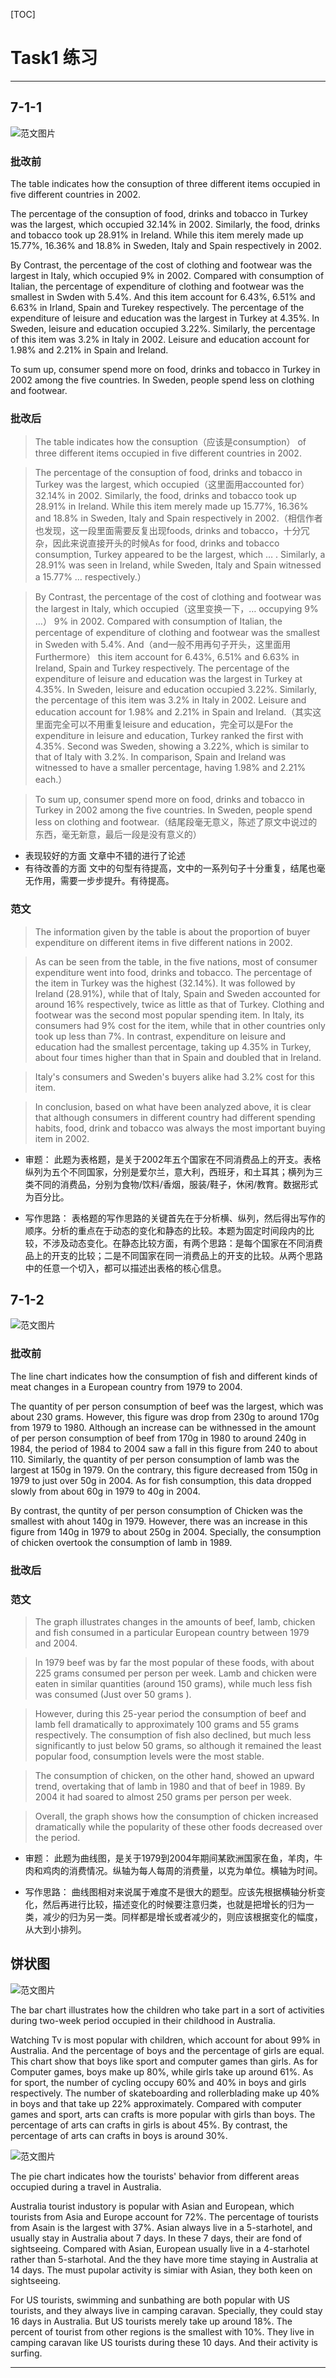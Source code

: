[TOC]

# Task1 练习

---

## 7-1-1

![范文图片](./resource/4.png)

### 批改前

The table indicates how the consuption of three different items occupied in five different countries in 2002.

The percentage of the consuption of food, drinks and tobacco in Turkey was the largest, which occupied 32.14% in 2002. Similarly, the food, drinks and tobacco took up 28.91% in Ireland. While this item merely made up 15.77%, 16.36% and 18.8% in Sweden, Italy and Spain respectively in 2002.

By Contrast, the percentage of the cost of clothing and footwear was the largest in Italy, which occupied 9% in 2002. Compared with consumption of Italian, the percentage of expenditure of clothing and footwear was the smallest in Swden with 5.4%. And this item account for 6.43%, 6.51% and 6.63% in Irland, Spain and Turekey respectively. The percentage of the expenditure of leisure and education was the largest in Turkey at 4.35%. In Sweden, leisure and education occupied 3.22%. Similarly, the percentage of this item was 3.2% in Italy in 2002. Leisure and education account for 1.98% and 2.21% in Spain and Ireland.

To sum up, consumer spend more on food, drinks and tobacco in Turkey in 2002 among the five countries. In Sweden, people spend less on clothing and footwear.

### 批改后

> The table indicates how the consuption（应该是consumption） of three different items occupied in five different countries in 2002.

>The percentage of the consuption of food, drinks and tobacco in Turkey was the largest, which occupied（这里面用accounted for） 32.14% in 2002. Similarly, the food, drinks and tobacco took up 28.91% in Ireland. While this item merely made up 15.77%, 16.36% and 18.8% in Sweden, Italy and Spain respectively in 2002.（相信作者也发现，这一段里面需要反复出现foods, drinks and tobacco，十分冗杂，因此来说直接开头的时候As for food, drinks and tobacco consumption, Turkey appeared to be the largest, which … . Similarly, a 28.91% was seen in Ireland, while Sweden, Italy and Spain witnessed a 15.77% … respectively.）

>By Contrast, the percentage of the cost of clothing and footwear was the largest in Italy, which occupied（这里变换一下，… occupying 9% …） 9% in 2002. Compared with consumption of Italian, the percentage of expenditure of clothing and footwear was the smallest in Sweden with 5.4%. And（and一般不用再句子开头，这里面用Furthermore） this item account for 6.43%, 6.51% and 6.63% in Ireland, Spain and Turkey respectively. The percentage of the expenditure of leisure and education was the largest in Turkey at 4.35%. In Sweden, leisure and education occupied 3.22%. Similarly, the percentage of this item was 3.2% in Italy in 2002. Leisure and education account for 1.98% and 2.21% in Spain and Ireland.（其实这里面完全可以不用重复leisure and education，完全可以是For the expenditure in leisure and education, Turkey ranked the first with 4.35%. Second was Sweden, showing a 3.22%, which is similar to that of Italy with 3.2%. In comparison, Spain and Ireland was witnessed to have a smaller percentage, having 1.98% and 2.21% each.）

>To sum up, consumer spend more on food, drinks and tobacco in Turkey in 2002 among the five countries. In Sweden, people spend less on clothing and footwear.（结尾段毫无意义，陈述了原文中说过的东西，毫无新意，最后一段是没有意义的）

- 表现较好的方面	文章中不错的进行了论述
- 有待改善的方面	文中的句型有待提高，文中的一系列句子十分重复，结尾也毫无作用，需要一步步提升。有待提高。

### 范文

>The information given by the table is about the proportion of buyer expenditure on different items in five different nations in 2002.

>As can be seen from the table, in the five nations, most of consumer expenditure went into food, drinks and tobacco. The percentage of the item in Turkey was the highest (32.14%). It was followed by Ireland (28.91%), while that of Italy, Spain and Sweden accounted for around 16% respectively, twice as little as that of Turkey. Clothing and footwear was the second most popular spending item. In Italy, its consumers had 9% cost for the item, while that in other countries only took up less than 7%. In contrast, expenditure on leisure and education had the smallest percentage, taking up 4.35% in Turkey, about four times higher than that in Spain and doubled that in Ireland.

>Italy's consumers and Sweden's buyers alike had 3.2% cost for this item.

>In conclusion, based on what have been analyzed above, it is clear that although consumers in different country had different spending habits, food, drink and tobacco was always the most important buying item in 2002.

- 审题：
此题为表格题，是关于2002年五个国家在不同消费品上的开支。表格纵列为五个不同国家，分别是爱尔兰，意大利，西班牙，和土耳其；横列为三类不同的消费品，分别为食物/饮料/香烟，服装/鞋子，休闲/教育。数据形式为百分比。

- 写作思路：
表格题的写作思路的关键首先在于分析横、纵列，然后得出写作的顺序。分析的重点在于动态的变化和静态的比较。本题为固定时间段内的比较，不涉及动态变化。在静态比较方面，有两个思路：是每个国家在不同消费品上的开支的比较；二是不同国家在同一消费品上的开支的比较。从两个思路中的任意一个切入，都可以描述出表格的核心信息。

## 7-1-2

![范文图片](./resource/6.png)

### 批改前
The line chart indicates how the consumption of fish and different kinds of meat changes in a European country from 1979 to 2004.

The quantity of per person consumption of beef was the largest, which was about 230 grams. However, this figure was drop from 230g to around 170g from 1979 to 1980. Although an increase can be withnessed in the amount of per person consumption of beef from 170g in 1980 to around 240g in 1984, the period of 1984 to 2004 saw a fall in this figure from 240 to about 110. Similarly, the quantity of per person consumption of lamb was the largest at 150g in 1979. On the contrary, this figure decreased from 150g in 1979 to just over 50g in 2004. As for fish consumption, this data dropped slowly from about 60g in 1979 to 40g in 2004.

By contrast, the quntity of per person consumption of Chicken was the smallest with ahout 140g in 1979. However, there was an increase in this figure from 140g in 1979 to about 250g in 2004. Specially, the consumption of chicken overtook the consumption of lamb in 1989.

### 批改后



### 范文

>The graph illustrates changes in the amounts of beef, lamb, chicken and fish consumed in a particular European country between 1979 and 2004.

>In 1979 beef was by far the most popular of these foods, with about 225 grams consumed per person per week. Lamb and chicken were eaten in similar quantities (around 150 grams), while much less fish was consumed (Just over 50 grams ).

>However, during this 25-year period the consumption of beef and lamb fell dramatically to approximately 100 grams and 55 grams respectively. The consumption of fish also declined, but much less significantly to just below 50 grams, so although it remained the least popular food, consumption levels were the most stable.

>The consumption of chicken, on the other hand, showed an upward trend, overtaking that of lamb in 1980 and that of beef in 1989. By 2004 it had soared to almost 250 grams per person per week.

>Overall, the graph shows how the consumption of chicken increased dramatically while the popularity of these other foods decreased over the period.

- 审题：
此题为曲线图，是关于1979到2004年期间某欧洲国家在鱼，羊肉，牛肉和鸡肉的消费情况。纵轴为每人每周的消费量，以克为单位。横轴为时间。

- 写作思路：
曲线图相对来说属于难度不是很大的题型。应该先根据横轴分析变化，然后再进行比较，描述变化的时候要注意归类，也就是把增长的归为一类，减少的归为另一类。同样都是增长或者减少的，则应该根据变化的幅度，从大到小排列。


## 饼状图

![范文图片](./resource/10.jpg)

The bar chart illustrates how the children who take part in a sort of activities during two-week period occupied in their childhood in Australia.

Watching Tv is most popular with children, which account for about 99% in Australia. And the percentage of boys and the percentage of girls are equal. This chart show that boys like sport and computer games than girls. As for Computer games, boys make up 80%, while girls take up around 61%. As for sport, the number of cycling occupy 60% and 40% in boys and girls respectively. The number of skateboarding and rollerblading make up 40% in boys and that take up 22% approximately.
Compared with computer games and sport, arts can crafts is more popular with girls than boys. The percentage of arts can crafts in girls is about 45%. By contrast, the percentage of arts can crafts in boys is around 30%.

![范文图片](./resource/11.jpg)

The pie chart indicates how the tourists' behavior from different areas occupied during a travel in Australia.

Australia tourist industory is popular with Asian and European, which tourists from Asia and Europe account for 72%. The percentage of tourists from Asain is the largest with 37%. Asian always live in a 5-starhotel, and usually stay in Australia about 7 days. In these 7 days, their are fond of sightseeing. Compared with Asian, European usually live in a 4-starhotel rather than 5-starhotal. And the they have more time staying in Australia at 14 days. The must pupolar activity is simiar with Asian, they both keen on sightseeing.

For US tourists, swimming and sunbathing are both popular with US tourists, and they always live in camping caravan. Specially, they could stay 16 days in Australia. But US tourists merely take up around 18%. The percent of tourist from other regions is the smallest with 10%. They live in camping caravan like US tourists during these 10 days. And their activity is surfing.


---







